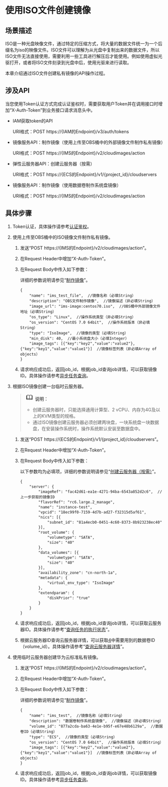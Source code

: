 # 使用ISO文件创建镜像<a name="ims_03_0801"></a>

## 场景描述<a name="zh-cn_topic_0219577800_section770669154912"></a>

ISO是一种光盘映像文件，通过特定的压缩方式，将大量的数据文件统一为一个后缀名为iso的映像文件。ISO文件可以理解为从光盘中复制出来的数据文件，所以ISO文件无法直接使用，需要利用一些工具进行解压后才能使用。例如使用虚拟光驱打开，或者将ISO文件刻录到光盘中后，使用光驱来进行读取。

本章介绍通过ISO文件创建私有镜像的API操作过程。

## 涉及API<a name="zh-cn_topic_0219577800_section88981920144910"></a>

当您使用Token认证方式完成认证鉴权时，需要获取用户Token并在调用接口时增加“X-Auth-Token”到业务接口请求消息头中。

-   IAM获取token的API

    URI格式：POST https://\{IAM的Endpoint\}/v3/auth/tokens

-   镜像服务API：制作镜像（使用上传至OBS桶中的外部镜像文件制作私有镜像）

    URI格式：POST https://\{IMS的Endpoint\}/v2/cloudimages/action

-   弹性云服务器API：创建云服务器（按需）

    URI格式：POST https://\{ECS的Endpoint\}/v1/\{project\_id\}/cloudservers

-   镜像服务API：制作镜像（使用数据卷制作系统盘镜像）

    URI格式：POST https://\{IMS的Endpoint\}/v2/cloudimages/action


## 具体步骤<a name="zh-cn_topic_0219577800_section179364287499"></a>

1.  Token认证，具体操作请参考[认证鉴权](认证鉴权.md)。
2.  使用上传至OBS桶中的ISO镜像文件制作私有镜像。
    1.  发送“POST https://\{IMS的Endpoint\}/v2/cloudimages/action”。
    2.  在Request Header中增加“X-Auth-Token”。
    3.  在Request Body中传入如下参数：

        详细的参数说明请参见“[制作镜像](制作镜像.md#li3688227151754)”。

        ```
        {
            "name": "ims_test_file",  //镜像名称（必填String）
            "description": "OBS文件制作镜像",  //镜像描述（非必填String）
            "image_url": "ims-image:centos70.iso",  //OBS桶中外部镜像文件地址（必填String）
            "os_type": "Linux",  //操作系统类型（非必填String）
            "os_version": "CentOS 7.0 64bit",  //操作系统版本（非必填String）
            "type": "IsoImage",  //镜像的类型（必填String）
            "min_disk": 40,  //最小系统盘大小（必填Integer）
            "image_tags": [{"key":"key2","value":"value2"},{"key":"key1","value":"value1"}]  //镜像标签列表（非必填Array of objects）
        }
        ```

    4.  请求响应成功后，返回job\_id，根据job\_id查询job详情，可以获取镜像ID。具体操作请参考[异步任务查询](异步任务查询.md)。

3.  根据ISO镜像创建一台临时云服务器。

    >![](public_sys-resources/icon-note.gif) **说明：**   
    >-   创建云服务器时，只能选择通用计算型、2 vCPU、内存为4G及以上的KVM类型的规格。  
    >-   通过ISO镜像创建云服务器必须创建两块盘，一块系统盘一块数据盘，在安装操作系统时，操作系统默认安装至数据盘中。  

    1.  发送“POST https://\{ECS的Endpoint\}/v1/\{project\_id\}/cloudservers”。
    2.  在Request Header中增加“X-Auth-Token”。
    3.  在Request Body中传入如下参数：

        以下参数均为必填项，详细的参数说明请参见“[创建云服务器（按需）](https://support.huaweicloud.com/api-ecs/zh-cn_topic_0020212668.html#section2)”。

        ```
        {
            "server": {
                "imageRef": "fac42d61-ea1e-4271-94ba-6543a852d2c6",  //上一步获取的镜像ID
                "flavorRef": "rc6.large.2_manage",
                "name": "instance-test",
                "vpcid": "18ec99f0-7159-4d7b-ad27-f32315d5af61",
                "nics": [{
                    "subnet_id": "81a4ecb0-0451-4c60-8373-8b923238ec40"
                }],
                "root_volume": {
                    "volumetype": "SATA",
                    "size": "40"
                },
                "data_volumes": [{
                    "volumetype": "SATA",
                    "size": "40"
                }],
                "availability_zone": "cn-north-1a",
                "metadata": {
                    "virtual_env_type": "IsoImage"
                },
                "extendparam": {
                    "diskPrior": "true"
                }
            }
        }
        ```

    4.  请求响应成功后，返回job\_id，根据job\_id查询job详情，可以获取云服务器ID。具体操作请参考“[查询任务的执行状态](https://support.huaweicloud.com/api-ecs/ecs_02_0901.html)”。
    5.  根据云服务器ID查询云服务器详情，可以获取[4](#zh-cn_topic_0219577800_li1053785582214)中需要用到的数据卷ID（volume\_id）。具体操作请参考“[查询云服务器详情](https://support.huaweicloud.com/api-ecs/ecs_02_0104.html)”。

4.  <a name="zh-cn_topic_0219577800_li1053785582214"></a>使用临时云服务器创建华为云标准私有镜像。
    1.  发送“POST https://\{IMS的Endpoint\}/v2/cloudimages/action”。
    2.  在Request Header中增加“X-Auth-Token”。
    3.  在Request Body中传入如下参数：

        详细的参数说明请参见“[制作镜像](制作镜像.md#li9344185321610)”。

        ```
        {
            "name": "ims_test",  //镜像名称（必填String）
            "description": "数据卷制作系统盘镜像",  //镜像描述（非必填String）
            "volume_id": "877a2cda-ba63-4e1e-b95f-e67e48b6129a",  //数据卷ID（必填String）
            "type": "ECS",  //镜像的类型（必填String）
            "os_version": "CentOS 7.0 64bit",  //操作系统版本（必填String）
            "image_tags": [{"key":"key2","value":"value2"},{"key":"key1","value":"value1"}]  //镜像标签列表（非必填Array of objects）
        }
        ```

    4.  请求响应成功后，返回job\_id，根据job\_id查询job详情，可以获取镜像ID。具体操作请参考[异步任务查询](异步任务查询.md)。


